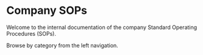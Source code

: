 # Company SOPs

Welcome to the internal documentation of the company Standard Operating Procedures (SOPs).

Browse by category from the left navigation.